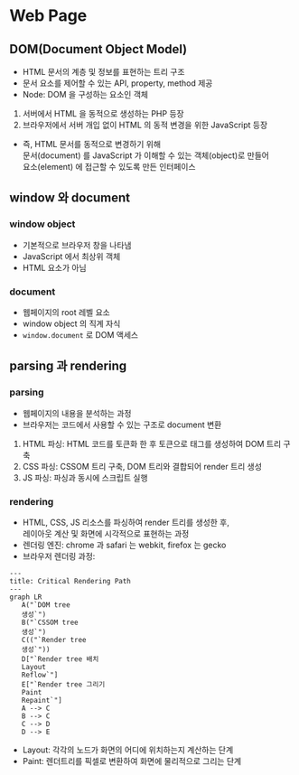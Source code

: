# Web Page

## DOM(Document Object Model)

- HTML 문서의 계층 및 정보를 표현하는 트리 구조
- 문서 요소를 제어할 수 있는 API, property, method 제공
- Node: DOM 을 구성하는 요소인 객체

1. 서버에서 HTML 을 동적으로 생성하는 PHP 등장
2. 브라우저에서 서버 개입 없이 HTML 의 동적 변경을 위한 JavaScript 등장

- 즉, HTML 문서를 동적으로 변경하기 위해  
  문서(document) 를 JavaScript 가 이해할 수 있는 객체(object)로 만들어  
  요소(element) 에 접근할 수 있도록 만든 인터페이스

## window 와 document

### window object

- 기본적으로 브라우저 창을 나타냄
- JavaScript 에서 최상위 객체
- HTML 요소가 아님

### document

- 웹페이지의 root 레벨 요소
- window object 의 직계 자식
- `window.document` 로 DOM 액세스

## parsing 과 rendering

### parsing

- 웹페이지의 내용을 분석하는 과정
- 브라우저는 코드에서 사용할 수 있는 구조로 document 변환

1. HTML 파싱: HTML 코드를 토큰화 한 후 토큰으로 태그를 생성하여 DOM 트리 구축
2. CSS 파싱: CSSOM 트리 구축, DOM 트리와 결합되어 render 트리 생성
3. JS 파싱: 파싱과 동시에 스크립트 실행

### rendering

- HTML, CSS, JS 리소스를 파싱하여 render 트리를 생성한 후,  
  레이아웃 계산 및 화면에 시각적으로 표현하는 과정
- 렌더링 엔진: chrome 과 safari 는 webkit, firefox 는 gecko
- 브라우저 렌더링 과정:

```mermaid
---
title: Critical Rendering Path
---
graph LR
   A("`DOM tree
   생성`")
   B("`CSSOM tree
   생성`")
   C(("`Render tree
   생성`"))
   D["`Render tree 배치
   Layout
   Reflow`"]
   E["`Render tree 그리기
   Paint
   Repaint`"]
   A --> C
   B --> C
   C --> D
   D --> E
```

- Layout: 각각의 노드가 화면의 어디에 위치하는지 계산하는 단계
- Paint: 렌더트리를 픽셀로 변환하여 화면에 물리적으로 그리는 단계

